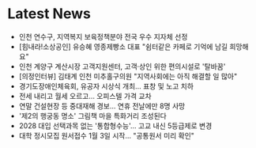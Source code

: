 # Latest News
-  인천 연수구, 지역복지 보육정책분야 전국 우수 지자체 선정
-  [힘내라!소상공인] 유승혜 영종제빵소 대표 "쉼터같은 카페로 기억에 남길 희망해요"
-  인천 계양구 계산시장 고객지원센터, 고객·상인 위한 편의시설로 '탈바꿈'
-  [의정인터뷰] 김태계 인천 미추홀구의원 "지역사회에는 아직 해결할 일 많아"
-  경기도장애인체육회, 유공자 시상식 개최… 표창 및 노고 치하
-  전세 내리고 월세 오르고… 오피스텔 가격 교차
-  연말 건설현장 등 중대재해 경보… 연휴 전날에만 8명 사망
-  '제2의 행궁동 명소' 그림책 마을 특화거리 조성된다
-  2028 대입 선택과목 없는 '통합형수능'… 고교 내신 5등급제로 변경
-  대학 정시모집 원서접수 1월 3일 시작… "공통원서 미리 확인"
